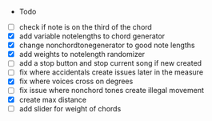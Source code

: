 * Todo
- [ ] check if note is on the third of the chord
- [x] add variable notelengths to chord generator
- [x] change nonchordtonegenerator to good note lengths
- [x] add weights to notelength randomizer
- [ ] add a stop button and stop current song if new created
- [ ] fix where accidentals create issues later in the measure
- [x] fix where voices cross on degrees
- [ ] fix issue where nonchord tones create illegal movement
- [x] create max distance
- [ ] add slider for weight of chords
